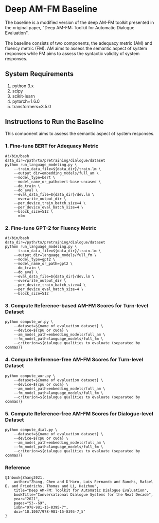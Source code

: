 # Deep AM-FM Baseline

The baseline is a modified version of the deep AM-FM toolkit presented in the original paper, "Deep AM-FM: Toolkit for Automatic Dialogue Evaluation". 
<br /><br />
The baseline consists of two components, the adequacy metric (AM) and fluency metric (FM). AM aims to assess the semantic aspect of system responses while FM aims to assess the syntactic validity of system responses.

## System Requirements

1. python 3.x
2. scipy
3. scikit-learn
4. pytorch=1.6.0
5. transformers=3.5.0

## Instructions to Run the Baseline

This component aims to assess the semantic aspect of system responses.

### 1. Fine-tune BERT for Adequacy Metric
```
#!/bin/bash                                                                                                                                                                                                    
data_dir=/path/to/pretraining/dialogue/dataset
python run_language_modeling.py \
    --train_data_file=${data_dir}/train.lm \
    --output_dir=embedding_models/full_am \
    --model_type=bert \
    --model_name_or_path=bert-base-uncased \
    --do_train \
    --do_eval \
    --eval_data_file=${data_dir}/dev.lm \
    --overwrite_output_dir \
    --per_device_train_batch_size=4 \
    --per_device_eval_batch_size=4 \
    --block_size=512 \
    --mlm
```

### 2. Fine-tune GPT-2 for Fluency Metric
```
#!/bin/bash                                                                                                                                                                                                    
data_dir=/path/to/pretraining/dialogue/dataset
python run_language_modeling.py \
    --train_data_file=${data_dir}/train.lm \
    --output_dir=language_models/full_fm \
    --model_type=gpt2 \
    --model_name_or_path=gpt2 \
    --do_train \
    --do_eval \
    --eval_data_file=${data_dir}/dev.lm \
    --overwrite_output_dir \
    --per_device_train_batch_size=4 \
    --per_device_eval_batch_size=4 \
    --block_size=512
```

### 3. Compute Reference-based AM-FM Scores for Turn-level Dataset
```
python compute_wr.py \
    --dataset=${name of evaluation dataset} \
    --device=${cpu or cuda} \
    --am_model_path=embedding_models/full_am \
    --fm_model_path=language_models/full_fm \
    --criterion=${dialogue qualities to evaluate (separated by commas)}
```

### 4. Compute Reference-free AM-FM Scores for Turn-level Dataset
```
python compute_wor.py \
    --dataset=${name of evaluation dataset} \
    --device=${cpu or cuda} \
    --am_model_path=embedding_models/full_am \
    --fm_model_path=language_models/full_fm \
    --criterion=${dialogue qualities to evaluate (separated by commas)}
```

### 5. Compute Reference-free AM-FM Scores for Dialogue-level Dataset
```
python compute_dial.py \
    --dataset=${name of evaluation dataset} \
    --device=${cpu or cuda} \
    --am_model_path=embedding_models/full_am \
    --fm_model_path=language_models/full_fm \
    --criterion=${dialogue qualities to evaluate (separated by commas)}
```

### Reference

```
@Inbook{Zhang2021,
    author="Zhang, Chen and D'Haro, Luis Fernando and Banchs, Rafael E. and Friedrichs, Thomas and Li, Haizhou",
    title="Deep AM-FM: Toolkit for Automatic Dialogue Evaluation",
    bookTitle="Conversational Dialogue Systems for the Next Decade",
    year="2021",
    pages="53--69",
    isbn="978-981-15-8395-7",
    doi="10.1007/978-981-15-8395-7_5"
}
```
